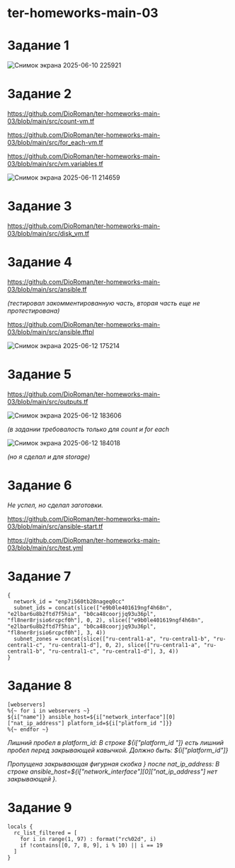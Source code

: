 # ter-homeworks-main-03

# Задание 1

![Снимок экрана 2025-06-10 225921](https://github.com/user-attachments/assets/9b749cb0-c063-4500-976a-d7dbb36777de)

# Задание 2

https://github.com/DioRoman/ter-homeworks-main-03/blob/main/src/count-vm.tf

https://github.com/DioRoman/ter-homeworks-main-03/blob/main/src/for_each-vm.tf

https://github.com/DioRoman/ter-homeworks-main-03/blob/main/src/vm.variables.tf

![Снимок экрана 2025-06-11 214659](https://github.com/user-attachments/assets/8cb5987a-8382-4c9d-a594-4070d663b0ec)

# Задание 3

https://github.com/DioRoman/ter-homeworks-main-03/blob/main/src/disk_vm.tf

# Задание 4

https://github.com/DioRoman/ter-homeworks-main-03/blob/main/src/ansible.tf 

_(тестировал закомментированную часть, вторая часть еще не протестирована)_

https://github.com/DioRoman/ter-homeworks-main-03/blob/main/src/ansible.tftpl

![Снимок экрана 2025-06-12 175214](https://github.com/user-attachments/assets/ca040c2a-3850-4fa5-9d54-47753d12c3ea)

# Задание 5

https://github.com/DioRoman/ter-homeworks-main-03/blob/main/src/outputs.tf

![Снимок экрана 2025-06-12 183606](https://github.com/user-attachments/assets/3430ac56-935c-4a63-bdb7-ac0696b93380) 

_(в задании требовалость только для count и for each_

![Снимок экрана 2025-06-12 184018](https://github.com/user-attachments/assets/9080b248-83ea-4325-b5c1-18e10062d4ff) 

_(но я сделал и для storage)_

# Задание 6

_Не успел, но сделал заготовки._

https://github.com/DioRoman/ter-homeworks-main-03/blob/main/src/ansible-start.tf

https://github.com/DioRoman/ter-homeworks-main-03/blob/main/src/test.yml

# Задание 7
```
{
  network_id = "enp7i560tb28nageq0cc"
  subnet_ids = concat(slice(["e9b0le401619ngf4h68n", "e2lbar6u8b2ftd7f5hia", "b0ca48coorjjq93u36pl", "fl8ner8rjsio6rcpcf0h"], 0, 2), slice(["e9b0le401619ngf4h68n", "e2lbar6u8b2ftd7f5hia", "b0ca48coorjjq93u36pl", "fl8ner8rjsio6rcpcf0h"], 3, 4))
  subnet_zones = concat(slice(["ru-central1-a", "ru-central1-b", "ru-central1-c", "ru-central1-d"], 0, 2), slice(["ru-central1-a", "ru-central1-b", "ru-central1-c", "ru-central1-d"], 3, 4))
}
```
# Задание 8
```
[webservers]
%{~ for i in webservers ~}
${i["name"]} ansible_host=${i["network_interface"][0]["nat_ip_address"] platform_id=${i["platform_id "]}}
%{~ endfor ~}
```

_Лишний пробел в platform_id:
В строке ${i["platform_id "]} есть лишний пробел перед закрывающей кавычкой.
Должно быть: ${i["platform_id"]}_

_Пропущена закрывающая фигурная скобка } после nat_ip_address:
В строке ansible_host=${i["network_interface"][0]["nat_ip_address"] нет закрывающей }._

# Задание 9
```
locals {
  rc_list_filtered = [
    for i in range(1, 97) : format("rc%02d", i)
    if !contains([0, 7, 8, 9], i % 10) || i == 19
  ]
}
```
